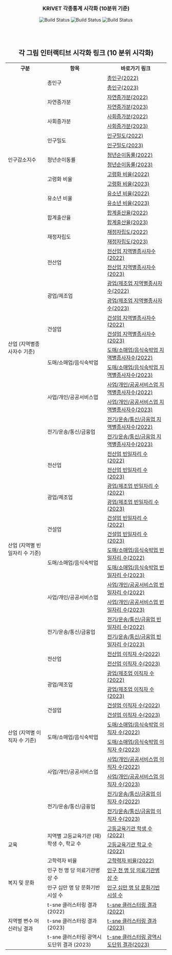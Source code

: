 <!-- KRIHS Magazine Information -->
<br />
<div align="center">
  
<h3 align="center">KRIVET 각종통계 시각화 (10분위 기준)</h3>

    
![Build Status](https://img.shields.io/badge/R-R?color=lightblue&logo=R)
![Build Status](https://img.shields.io/badge/leaflet-leaflet?color=green&logo=leaflet)
![Build Status](https://img.shields.io/badge/Jupyter-Jupyter?color=white&logo=Jupyter)

<br />

<br> 
  <h2>각 그림 인터랙티브 시각화 링크 (10 분위 시각화)</h2>

<table style="width:100%">
  <tr>
    <th>구분</th>
    <th>항목</th>
    <th>바로가기 링크</th>
  </tr>

  <tr>
    <td rowspan="18">인구감소지수</td>
    <td rowspan="2">총인구</td>
    <td><a href="https://ycanns.github.io/KRIVET_VIZ2/CLSS_T_POP_2022.html"> 총인구(2022)</a></td>
      <tr><td><a href="https://ycanns.github.io/KRIVET_VIZ2/CLSS_T_POP_2023.html"> 총인구(2023)</a></td></tr>
  <tr>
    <td rowspan="2">자연증가분</td>
    <td><a href="https://ycanns.github.io/KRIVET_VIZ2/CLSS_GRWTH_2022.html"> 자연증가분(2022)</a></td>
      <tr><td><a href="https://ycanns.github.io/KRIVET_VIZ2/CLSS_GRWTH_2023.html"> 자연증가분(2023)</a></td></tr>
  <tr>
    <td rowspan="2">사회증가분</td>
    <td><a href="https://ycanns.github.io/KRIVET_VIZ2/CLSS_NET_MOVE_2022.html"> 사회증가분(2022)</a></td>
      <tr><td><a href="https://ycanns.github.io/KRIVET_VIZ2/CLSS_NET_MOVE_2023.html"> 사회증가분(2023)</a></td></tr>
  <tr>
    <td rowspan="2">인구밀도</td>
    <td><a href="https://ycanns.github.io/KRIVET_VIZ2/CLSS_POP_DEN_2022.html"> 인구밀도(2022)</a></td>
      <tr><td><a href="https://ycanns.github.io/KRIVET_VIZ2/CLSS_POP_DEN_2023.html"> 인구밀도(2023)</a></td></tr>
  <tr>
    <td rowspan="2">청년순이동률</td>
    <td><a href="https://ycanns.github.io/KRIVET_VIZ2/CLSS_YNG_MOVE_2022.html"> 청년순이동률(2022)</a></td>
      <tr><td><a href="https://ycanns.github.io/KRIVET_VIZ2/CLSS_YNG_MOVE_2023.html"> 청년순이동률(2023)</a></td></tr>
  <tr>
    <td rowspan="2">고령화 비율</td>
    <td><a href="https://ycanns.github.io/KRIVET_VIZ2/CLSS_ELDR_ratio_2022.html"> 고령화 비율(2022)</a></td>
      <tr><td><a href="https://ycanns.github.io/KRIVET_VIZ2/CLSS_ELDR_ratio_2023.html"> 고령화 비율(2023)</a></td></tr>
  <tr>
    <td rowspan="2">유소년 비율</td>
    <td><a href="https://ycanns.github.io/KRIVET_VIZ2/CLSS_YUTH_raio_2022.html"> 유소년 비율(2022)</a></td>
      <tr><td><a href="https://ycanns.github.io/KRIVET_VIZ2/CLSS_YUTH_raio_2023.html"> 유소년 비율(2023)</a></td></tr>
  <tr>
    <td rowspan="2">합계출산율</td>
    <td><a href="https://ycanns.github.io/KRIVET_VIZ2/CLSS_BRTH_R_2022.html"> 합계출산율(2022)</a></td>
      <tr><td><a href="https://ycanns.github.io/KRIVET_VIZ2/CLSS_BRTH_R_2023.html"> 합계출산율(2023)</a></td></tr>
    <tr>
    <td rowspan="2">재정자립도</td>
    <td><a href="https://ycanns.github.io/KRIVET_VIZ2/CLSS_FUND_2022.html"> 재정자립도(2022)</a></td>
      <tr><td><a href="https://ycanns.github.io/KRIVET_VIZ2/CLSS_FUND_2023.html"> 재정자립도(2023)</a></td></tr>
  <tr>
  </tr>
  
  <tr>
    <td rowspan="12">산업 (지역별종사자수 기준)</td>
    <td rowspan="2">전산업</td>
    <td><a href="https://ycanns.github.io/KRIVET_VIZ2/CLSS_T_WRKR_2022.html"> 전산업 지역별종사자수(2022)</a></td>
      <tr><td><a href="https://ycanns.github.io/KRIVET_VIZ2/CLSS_T_WRKR_2023.html"> 전산업 지역별종사자수(2023)</a></td></tr>
    <tr>
    <td rowspan="2">광업/제조업</td>
    <td><a href="https://ycanns.github.io/KRIVET_VIZ2/CLSS_T_WRKR_MNF_2022.html"> 광업/제조업 지역별종사자수(2022)</a></td>
      <tr><td><a href="https://ycanns.github.io/KRIVET_VIZ2/CLSS_T_WRKR_MNF_2023.html"> 광업/제조업 지역별종사자수(2023)</a></td></tr>
  <tr>
    <td rowspan="2">건설업</td>
    <td><a href="https://ycanns.github.io/KRIVET_VIZ2/CLSS_T_WRKR_COS_2022.html"> 건설업 지역별종사자수(2022)</a></td>
      <tr><td><a href="https://ycanns.github.io/KRIVET_VIZ2/CLSS_T_WRKR_COS_2023.html"> 건설업 지역별종사자수(2023)</a></td></tr>
  <tr>
    <td rowspan="2">도매/소매업/음식숙박업</td>
    <td><a href="https://ycanns.github.io/KRIVET_VIZ2/CLSS_T_WRKR_RST_2022.html"> 도매/소매업/음식숙박업 지역별종사자수(2022)</a></td>
      <tr><td><a href="https://ycanns.github.io/KRIVET_VIZ2/CLSS_T_WRKR_RST_2023.html"> 도매/소매업/음식숙박업 지역별종사자수(2023)</a></td></tr>
  <tr>
    <td rowspan="2">사업/개인/공공서비스업</td>
    <td><a href="https://ycanns.github.io/KRIVET_VIZ2/CLSS_T_WRKR_SVC_2022.html"> 사업/개인/공공서비스업 지역별종사자수(2022)</a></td>
      <tr><td><a href="https://ycanns.github.io/KRIVET_VIZ2/CLSS_T_WRKR_SVC_2023.html"> 사업/개인/공공서비스업 지역별종사자수(2023)</a></td></tr>
  <tr>
    <td rowspan="2">전기/운송/통신/금융업</td>
    <td><a href="https://ycanns.github.io/KRIVET_VIZ2/CLSS_T_WRKR_FNC_2022.html"> 전기/운송/통신/금융업 지역별종사자수(2022)</a></td>
      <tr><td><a href="https://ycanns.github.io/KRIVET_VIZ2/CLSS_T_WRKR_FNC_2023.html"> 전기/운송/통신/금융업 지역별종사자수(2023)</a></td></tr>
  <tr>
  </tr>
  
  <tr>
    <td rowspan="12">산업 (지역별 빈일자리 수 기준)</td>
    <td rowspan="2">전산업</td>
    <td><a href="https://ycanns.github.io/KRIVET_VIZ2/CLSS_EM_POSTN_COM_2022.html"> 전산업 빈일자리 수(2022)</a></td>
      <tr><td><a href="https://ycanns.github.io/KRIVET_VIZ2/CLSS_EM_POSTN_COM_2023.html"> 전산업 빈일자리 수(2023)</a></td></tr>
    <tr>
    <td rowspan="2">광업/제조업</td>
    <td><a href="https://ycanns.github.io/KRIVET_VIZ2/CLSS_EM_POSTN_MNF_2022.html"> 광업/제조업 빈일자리 수(2022)</a></td>
      <tr><td><a href="https://ycanns.github.io/KRIVET_VIZ2/CLSS_EM_POSTN_MNF_2023.html"> 광업/제조업 빈일자리 수(2023)</a></td></tr>
  <tr>
    <td rowspan="2">건설업</td>
    <td><a href="https://ycanns.github.io/KRIVET_VIZ2/CLSS_EM_POSTN_COS_2022.html"> 건설업 빈일자리 수(2022)</a></td>
      <tr><td><a href="https://ycanns.github.io/KRIVET_VIZ2/CLSS_EM_POSTN_COS_2023.html"> 건설업 빈일자리 수(2023)</a></td></tr>
  <tr>
    <td rowspan="2">도매/소매업/음식숙박업</td>
    <td><a href="https://ycanns.github.io/KRIVET_VIZ2/CLSS_EM_POSTN_RST_2022.html"> 도매/소매업/음식숙박업 빈일자리 수(2022)</a></td>
      <tr><td><a href="https://ycanns.github.io/KRIVET_VIZ2/CLSS_EM_POSTN_RST_2023.html"> 도매/소매업/음식숙박업 빈일자리 수(2023)</a></td></tr>
  <tr>
    <td rowspan="2">사업/개인/공공서비스업</td>
    <td><a href="https://ycanns.github.io/KRIVET_VIZ2/CLSS_EM_POSTN_SVC_2022.html"> 사업/개인/공공서비스업 빈일자리 수(2022)</a></td>
      <tr><td><a href="https://ycanns.github.io/KRIVET_VIZ2/CLSS_EM_POSTN_SVC_2023.html"> 사업/개인/공공서비스업 빈일자리 수(2023)</a></td></tr>
  <tr>
    <td rowspan="2">전기/운송/통신/금융업</td>
    <td><a href="https://ycanns.github.io/KRIVET_VIZ2/CLSS_EM_POSTN_FNC_2022.html"> 전기/운송/통신/금융업 빈일자리 수(2022)</a></td>
      <tr><td><a href="https://ycanns.github.io/KRIVET_VIZ2/CLSS_EM_POSTN_FNC_2023.html"> 전기/운송/통신/금융업 빈일자리 수(2023)</a></td></tr>
  <tr>
  </tr>
  
  
  <tr>
    <td rowspan="12">산업 (지역별 이직자 수 기준)</td>
    <td rowspan="2">전산업</td>
    <td><a href="https://ycanns.github.io/KRIVET_VIZ2/CLSS_TRNSF_WRKR_COM_2022.html"> 전산업 이직자 수(2022)</a></td>
      <tr><td><a href="https://ycanns.github.io/KRIVET_VIZ2/CLSS_TRNSF_WRKR_COM_2023.html"> 전산업 이직자 수(2023)</a></td></tr>
    <tr>
    <td rowspan="2">광업/제조업</td>
    <td><a href="https://ycanns.github.io/KRIVET_VIZ2/CLSS_TRNSF_WRKR_MNF_2022.html"> 광업/제조업 이직자 수(2022)</a></td>
      <tr><td><a href="https://ycanns.github.io/KRIVET_VIZ2/CLSS_TRNSF_WRKR_MNF_2023.html"> 광업/제조업 이직자 수(2023)</a></td></tr>
  <tr>
    <td rowspan="2">건설업</td>
    <td><a href="https://ycanns.github.io/KRIVET_VIZ2/CLSS_TRNSF_WRKR_COS_2022.html"> 건설업 이직자 수(2022)</a></td>
      <tr><td><a href="https://ycanns.github.io/KRIVET_VIZ2/CLSS_TRNSF_WRKR_COS_2023.html"> 건설업 이직자 수(2023)</a></td></tr>
  <tr>
    <td rowspan="2">도매/소매업/음식숙박업</td>
    <td><a href="https://ycanns.github.io/KRIVET_VIZ2/CLSS_TRNSF_WRKR_RST_2022.html"> 도매/소매업/음식숙박업 이직자 수(2022)</a></td>
      <tr><td><a href="https://ycanns.github.io/KRIVET_VIZ2/CLSS_TRNSF_WRKR_RST_2023.html"> 도매/소매업/음식숙박업 이직자 수(2023)</a></td></tr>
  <tr>
    <td rowspan="2">사업/개인/공공서비스업</td>
    <td><a href="https://ycanns.github.io/KRIVET_VIZ2/CLSS_TRNSF_WRKR_SVC_2022.html"> 사업/개인/공공서비스업 이직자 수(2022)</a></td>
      <tr><td><a href="https://ycanns.github.io/KRIVET_VIZ2/CLSS_TRNSF_WRKR_SVC_2023.html"> 사업/개인/공공서비스업 이직자 수(2023)</a></td></tr>
  <tr>
    <td rowspan="2">전기/운송/통신/금융업</td>
    <td><a href="https://ycanns.github.io/KRIVET_VIZ2/CLSS_TRNSF_WRKR_FNC_2022.html"> 전기/운송/통신/금융업 이직자 수(2022)</a></td>
      <tr><td><a href="https://ycanns.github.io/KRIVET_VIZ2/CLSS_TRNSF_WRKR_FNC_2023.html"> 전기/운송/통신/금융업 이직자 수(2023)</a></td></tr>
  <tr>
  </tr>
  

  <tr>
    <td rowspan="3">교육</td>
    <td rowspan="2">지역별 고등교육기관 (재)학생 수, 학교 수</td>
    <td><a href="https://ycanns.github.io/KRIVET_VIZ2/CLSS_MAP_STDNT_2022.html"> 고등교육기관 학생 수(2022)</a></td>
      <tr><td><a href="https://ycanns.github.io/KRIVET_VIZ2/CLSS_MAP_SCHLs_2022.html"> 고등교육기관 학교 수(2022)</a></td></tr>
    <tr>
    <td rowspan="1">고학력자 비율</td>
    <td><a href="https://ycanns.github.io/KRIVET_VIZ2/CLSS_MAP_HGH_EDU_2022.html"> 고학력자 비율(2022)</a></td>
  <tr>
  </tr>
  

  <tr>
    <td rowspan="2">복지 및 문화</td>
    <td>인구 천 명 당 의료기관병상 수</td>
    <td><a href="https://ycanns.github.io/KRIVET_VIZ2/CLSS_MAP_N_BED_p_1K_2022.html"> 인구 천 명 당 의료기관병상 수</a></td></tr>
    <td>인구 십만 명 당 문화기반시설 수</td>
    <td><a href="https://ycanns.github.io/KRIVET_VIZ2/CLSS_MAP_N_CULTRE_p_100K_2022.html"> 인구 십만 명 당 문화기반시설 수</a></td></tr>
  </tr>

  <tr>
    <td rowspan="3">지역별 변수 머신러닝 결과</td>
    <td>t-sne 클러스터링 결과 (2022)</td>
    <td><a href="https://ycanns.github.io/KRIVET_VIZ2/tnse_MAP_2022.html"> t-sne 클러스터링 결과(2022)</a></td></tr>
    <td>t-sne 클러스터링 결과 (2023)</td>
    <td><a href="https://ycanns.github.io/KRIVET_VIZ2/tnse_MAP_2023.html"> t-sne 클러스터링 결과(2023)</a></td></tr>
    <td>t-sne 클러스터링 광역시도단위 결과 (2023)</td>
    <td><a href="https://ycanns.github.io/KRIVET_VIZ2/tsne_2023_by_SGG.html"> t-sne 클러스터링 광역시도단위 결과(2023)</a></td></tr>
  </tr>
</table>

  </p>
</div>

